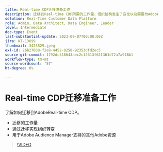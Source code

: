 ```yaml
---
title: Real-time CDP迁移准备工作
description: 迁移到Real-time CDP所需的工作量、组织结构发生了变化以及需要为Adobe Audience Manager支持提供额外的Adobe资源
solution: Real-Time Customer Data Platform
role: Admin, Data Architect, Data Engineer, Leader
level: Intermediate
doc-type: Event
last-substantial-update: 2023-09-07T00:00:00Z
jira: KT-13899
thumbnail: 3423829.jpeg
exl-id: 26b27608-f2e8-4452-9258-92353dfd2ec5
source-git-commit: 1792dc318643aec2c12613f621361d72a7a918b1
workflow-type: tm+mt
source-wordcount: '57'
ht-degree: 0%

---
```


# Real-time CDP迁移准备工作

了解如何迁移到AdobeReal-time CDP。

* 迁移的工作量
* 通过迁移实现组织转变
* 用于Adobe Audience Manager支持的其他Adobe资源


>[!VIDEO](https://video.tv.adobe.com/v/3423829/?learn=on)
